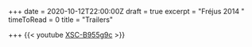 +++
date = 2020-10-12T22:00:00Z
draft = true
excerpt = "Fréjus 2014 "
timeToRead = 0
title = "Trailers"

+++
{{< youtube [XSC-B955g9c](https://www.youtube.com/watch?v=XSC-B955g9c "https://www.youtube.com/watch?v=XSC-B955g9c") >}}